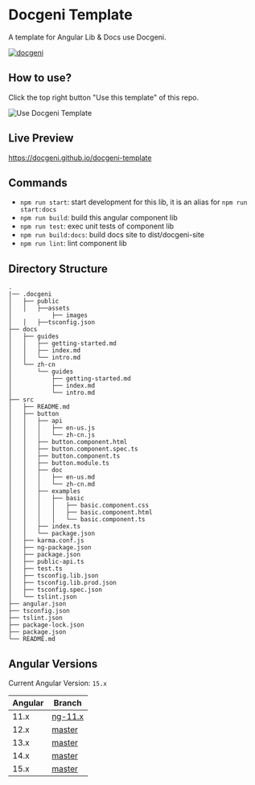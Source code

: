 # Docgeni Template

A template for Angular Lib & Docs use Docgeni.

[![docgeni](https://img.shields.io/badge/docs%20by-docgeni-348fe4)](https://github.com/docgeni/docgeni)

## How to use?

Click the top right button "Use this template" of this repo.

![Use Docgeni Template](https://cdn.pingcode.com/open-sources/docgeni/use-docgeni-template.png)

## Live Preview

https://docgeni.github.io/docgeni-template

## Commands
- `npm run start`: start development for this lib, it is an alias for `npm run start:docs`
- `npm run build`: build this angular component lib
- `npm run test`: exec unit tests of component lib
- `npm run build:docs`: build docs site to dist/docgeni-site
- `npm run lint`: lint component lib
## Directory Structure

```
.
|── .docgeni
│   ├── public
│   │   ├──assets
│           ├── images
│   │   ├──tsconfig.json
├── docs
│   ├── guides
│   │   ├── getting-started.md
│   │   ├── index.md
│   │   └── intro.md
│   └── zh-cn
│       └── guides
│           ├── getting-started.md
│           ├── index.md
│           └── intro.md
├── src
│   ├── README.md
│   ├── button
│   │   ├── api
│   │   │   ├── en-us.js
│   │   │   └── zh-cn.js
│   │   ├── button.component.html
│   │   ├── button.component.spec.ts
│   │   ├── button.component.ts
│   │   ├── button.module.ts
│   │   ├── doc
│   │   │   ├── en-us.md
│   │   │   └── zh-cn.md
│   │   ├── examples
│   │   │   ├── basic
│   │   │   │   ├── basic.component.css
│   │   │   │   ├── basic.component.html
│   │   │   │   └── basic.component.ts
│   │   ├── index.ts
│   │   └── package.json
│   ├── karma.conf.js
│   ├── ng-package.json
│   ├── package.json
│   ├── public-api.ts
│   ├── test.ts
│   ├── tsconfig.lib.json
│   ├── tsconfig.lib.prod.json
│   ├── tsconfig.spec.json
│   └── tslint.json
├── angular.json
├── tsconfig.json
├── tslint.json
├── package-lock.json
├── package.json
└── README.md

```

## Angular Versions

Current Angular Version: `15.x`

Angular|Branch|
--|--
11.x|[ng-11.x](https://github.com/docgeni/docgeni-template/tree/ng-11.x)
12.x|[master](https://github.com/docgeni/docgeni-template/tree/ng-12.x)
13.x|[master](https://github.com/docgeni/docgeni-template/tree/ng-13.x)
14.x|[master](https://github.com/docgeni/docgeni-template/tree/ng-14.x)
15.x|[master](https://github.com/docgeni/docgeni-template/tree/master)
